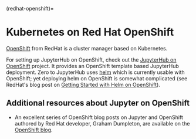(redhat-openshift)=

# Kubernetes on Red Hat OpenShift

[OpenShift](https://www.okd.io/) from RedHat is a cluster manager based on Kubernetes.

For setting up JupyterHub on OpenShift, check out the [JupyterHub on OpenShift](https://github.com/jupyter-on-openshift/jupyterhub-quickstart)
project. It provides an OpenShift template based JupyterHub deployment. Zero to JupyterHub uses
[helm](https://helm.sh) which is currently usable with OpenShift; yet deploying helm on OpenShift
is somewhat complicated (see RedHat's blog post on [Getting Started with Helm on OpenShift](https://www.openshift.com/blog/getting-started-helm-openshift)).

## Additional resources about Jupyter on OpenShift

- An excellent series of OpenShift blog posts on Jupyter and OpenShift
  authored by Red Hat developer, Graham Dumpleton, are
  available on the [OpenShift blog](https://www.openshift.com/blog/jupyter-openshift-using-openshift-data-analytics).
